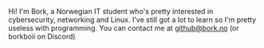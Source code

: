 Hi! I'm Bork, a Norwegian IT student who's pretty interested in cybersecurity, networking and Linux.
I've still got a lot to learn so I'm pretty useless with programming.
You can contact me at github@bork.no (or borkboii on Discord)



<!---
BorkNO/BorkNO is a ✨ special ✨ repository because its `README.md` (this file) appears on your GitHub profile.
You can click the Preview link to take a look at your changes.
--->

